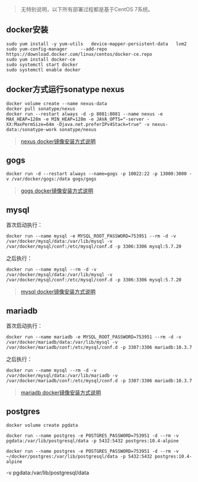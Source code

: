 > 无特别说明，以下所有部署过程都是基于CentOS 7系统。

## docker安装

	sudo yum install -y yum-utils   device-mapper-persistent-data   lvm2
	sudo yum-config-manager     --add-repo     https://download.docker.com/linux/centos/docker-ce.repo
	sudo yum install docker-ce
	sudo systemctl start docker
	sudo systemctl enable docker
	
## docker方式运行sonatype nexus

	docker volume create --name nexus-data
	docker pull sonatype/nexus
	docker run --restart always -d -p 8081:8081 --name nexus -e MAX_HEAP=128m -e MIN_HEAP=128m -e JAVA_OPTS="-server -XX:MaxPermSize=64m -Djava.net.preferIPv4Stack=true" -v nexus-data:/sonatype-work sonatype/nexus
	
> [nexus docker镜像安装方式说明](https://hub.docker.com/r/sonatype/nexus/)
	
## gogs
	
	docker run -d --restart always --name=gogs -p 10022:22 -p 13000:3000 -v /var/docker/gogs:/data gogs/gogs
	
> [gogs docker镜像安装方式说明](https://github.com/gogits/gogs/tree/master/docker)

## mysql

首次启动执行：

	docker run --name mysql -e MYSQL_ROOT_PASSWORD=753951 --rm -d -v /var/docker/mysql/data:/var/lib/mysql -v /var/docker/mysql/conf:/etc/mysql/conf.d -p 3306:3306 mysql:5.7.20
	
之后执行：
	
	docker run --name mysql --rm -d -v /var/docker/mysql/data:/var/lib/mysql -v /var/docker/mysql/conf:/etc/mysql/conf.d -p 3306:3306 mysql:5.7.20

> [mysql docker镜像安装方式说明](https://hub.docker.com/r/library/mysql/)


## mariadb

首次启动执行：

	docker run --name mariadb -e MYSQL_ROOT_PASSWORD=753951 --rm -d -v /var/docker/mariadb/data:/var/lib/mysql -v /var/docker/mariadb/conf:/etc/mysql/conf.d -p 3307:3306 mariadb:10.3.7
	
之后执行：
	
	docker run --name mysql --rm -d -v /var/docker/mysql/data:/var/lib/mariadb -v /var/docker/mariadb/conf:/etc/mysql/conf.d -p 3307:3306 mariadb:10.3.7

> [mariadb docker镜像安装方式说明](https://hub.docker.com/_/mariadb/)

## postgres

	docker volume create pgdata
	
	docker run --name postgres -e POSTGRES_PASSWORD=753951 -d --rm -v pgdata:/var/lib/postgresql/data -p 5432:5432 postgres:10.4-alpine
	
	docker run --name postgres -e POSTGRES_PASSWORD=753951 -d --rm -v ~/docker/postgres:/var/lib/postgresql/data -p 5432:5432 postgres:10.4-alpine

-v pgdata:/var/lib/postgresql/data